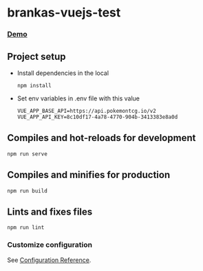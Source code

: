 # brankas-vuejs-test
### [Demo](https://pokemon-by-andara.web.app/)

## Project setup
- Install dependencies in the local
  ```
  npm install
  ```

- Set env variables in .env file with this value
  ```
  VUE_APP_BASE_API=https://api.pokemontcg.io/v2
  VUE_APP_API_KEY=8c10df17-4a78-4770-904b-3413383e8a0d
  ```

## Compiles and hot-reloads for development
```
npm run serve
```

## Compiles and minifies for production
```
npm run build
```

## Lints and fixes files
```
npm run lint
```

### Customize configuration
See [Configuration Reference](https://cli.vuejs.org/config/).
